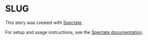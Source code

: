 # SLUG

This story was created with [Spectate](https://github.com/spec-journalism/spectate).

For setup and usage instructions, see the [Spectate documentation](https://github.com/spec-journalism/spectate/#cloning-a-spectate-project).
